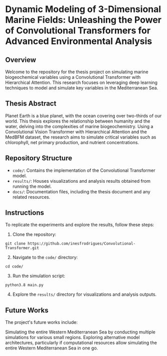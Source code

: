 # Dynamic Modeling of 3-Dimensional Marine Fields: Unleashing the Power of Convolutional Transformers for Advanced Environmental Analysis

## Overview

Welcome to the repository for the thesis project on simulating marine biogeochemical variables using a Convolutional Transformer with Hierarchical Attention. This research focuses on leveraging deep learning techniques to model and simulate key variables in the Mediterranean Sea.

## Thesis Abstract

Planet Earth is a blue planet, with the ocean covering over two-thirds of our world. This thesis explores the relationship between humanity and the water, delving into the complexities of marine biogeochemistry. Using a Convolutional Vision Transformer with Hierarchical Attention and the MedBFM dataset, the research aims to simulate critical variables such as chlorophyll, net primary production, and nutrient concentrations.

## Repository Structure

- `code/`: Contains the implementation of the Convolutional Transformer model.
- `results/`: Houses visualizations and analysis results obtained from running the model.
- `docs/`: Documentation files, including the thesis document and any related resources.

## Instructions

To replicate the experiments and explore the results, follow these steps:

1. Clone the repository:

```
git clone https://github.com/inesfrodrigues/Convolutional-Transformer.git
```
2. Navigate to the `code/` directory:

```
cd code/
```

3. Run the simulation script:
   
```
python3.8 main.py
```

4. Explore the `results/` directory for visualizations and analysis outputs.

## Future Works
The project's future works include:

Simulating the entire Western Mediterranean Sea by conducting multiple simulations for various small regions.
Exploring alternative model architectures, particularly if computational resources allow simulating the entire Western Mediterranean Sea in one go.
